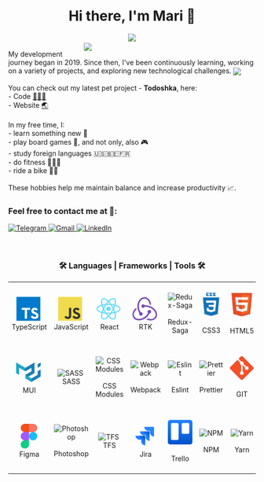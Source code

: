 <h1 align="center">
  Hi there, I'm Mari 👋
</h1>

<div align="center">
  <img href="https://git.io/typing-svg" src="https://readme-typing-svg.herokuapp.com?color=%2336BCF7&lines=FRONTEND+DEVELOPER+(TS|REACT|RTK)" >
</div>

<img src="https://i.giphy.com/media/v1.Y2lkPTc5MGI3NjExcnUxanZkemt1ODhkd2FqejdrbjZieHRvNDJlYXJtMDlrdDNucWNhZSZlcD12MV9pbnRlcm5hbF9naWZfYnlfaWQmY3Q9cw/eg4q8ka6zQuQ2qgKwe/giphy.gif" align="right" width="350"/>

<p align="left">
      My development journey began in 2019. Since then, I've been continuously learning, working on a variety of projects, and exploring new technological challenges. <img src="https://media.giphy.com/media/WUlplcMpOCEmTGBtBW/giphy.gif" align="center" width="30"></br>
      </br>
      You can check out my latest pet project - <strong>Todoshka</strong>, here:</br>
- Code <a href="https://github.com/marynovoselova/Todoshka" alt="Telegram">👩🏼‍💻</a></br>
- Website <a href="https://marynovoselova.github.io/Todoshka/" alt="Telegram">🌏</a></br>
      </br>
      In my free time, I:</br>
      - learn something new 🧠</br>
      - play board games 🎲, and not only, also 🎮</br>
      - study foreign languages 🇺🇸🇧🇪🇫🇷</br>
      - do fitness 🧘🏼‍♀️</br>
      - ride a bike 🚴🏼</br>
      </br>
      These hobbies help me maintain balance and increase productivity 📈.
</p>

### Feel free to contact me at 💬:

<div>
      <a href="https://t.me/lmarimurl">
        <img src="https://www.svgrepo.com/show/299513/telegram.svg" width="40" alt="Telegram"/>
      </a>
      <a href="marynovoselova21@gmail.com">
        <img src="https://www.svgrepo.com/show/349378/gmail.svg" width="40" alt="Gmail"/>
      </a>
      <a href="https://www.linkedin.com/in/sutulova-mariia/">
        <img src="https://www.svgrepo.com/show/299484/linkedin.svg" width="40" alt="LinkedIn"/>
      </a>
</div>
</br>
</br>
<h3 align="center">
  🛠 Languages | Frameworks | Tools 🛠
</h3>

<table align="center">
  <tr height="130">
    <td align="center" width="100"><img src="https://github.com/devicons/devicon/blob/master/icons/typescript/typescript-original.svg" title="TypeScript" alt="TypeScript" width="50"/>&nbsp;</br>
    TypeScript
    </td>
    <td align="center" width="100">
    <img src="https://github.com/devicons/devicon/blob/master/icons/javascript/javascript-original.svg" title="JavaScript" alt="JavaScript" width="50"/>&nbsp;</br>
      JavaScript
    </td>
    <td align="center" width="100">
    <img src="https://raw.githubusercontent.com/devicons/devicon/master/icons/react/react-original.svg" title="React" alt="React" width="50"/>&nbsp;</br>
      React
    </td>
    <td align="center" width="100">
    <img src="https://github.com/devicons/devicon/blob/master/icons/redux/redux-original.svg" title="Redux" alt="Redux " width="50"/>&nbsp;</br>
      RTK
    </td>
    <td align="center" width="100">
    <img src="https://www.svgrepo.com/show/354277/redux-saga.svg" title="Redux-Saga" alt="Redux-Saga " width="50"/>&nbsp;</br>
      Redux-Saga
    </td>
    <td align="center" width="100">
    <img src="https://github.com/devicons/devicon/blob/master/icons/css3/css3-plain-wordmark.svg"  title="CSS3" alt="CSS" width="50"/>&nbsp;</br>
      CSS3
    </td>
    <td align="center" width="100">
    <img src="https://github.com/devicons/devicon/blob/master/icons/html5/html5-original.svg" title="HTML5" alt="HTML" width="50"/>&nbsp;</br>
      HTML5
    </td>
    <td align="center" width="100">
    <img src="https://github.com/devicons/devicon/blob/master/icons/jest/jest-plain.svg" title="Jest" alt="Jest" width="50"/>&nbsp;</br>
      Jest
    </td>
    <td align="center" width="100">
    <img src="https://testing-library.com/img/octopus-128x128.png" title="Testing Library" alt="Testing Library" width="50"/>&nbsp;</br>
      Testing Library
    </td>
  </tr>
  <tr height="130">
    <td align="center" width="100">
    <img src="https://github.com/devicons/devicon/blob/master/icons/materialui/materialui-original.svg" title="Material UI" alt="Material UI" width="50"/>&nbsp;</br>
      MUI
    </td>
    <td align="center" width="100">
    <img src="https://camo.githubusercontent.com/e41ce10504c2e55c314230f99e140a8bbe8bba6d054188ae5919c2dac8dbf01b/68747470733a2f2f6272616e646570732e636f6d2f69636f6e2d646f776e6c6f61642f532f536173732d69636f6e2d766563746f722d30342e737667" title="SASS" alt="SASS" width="50"/>&nbsp;</br>
      SASS
    </td>
    <td align="center" width="100">
    <img src="https://www.pngfind.com/pngs/m/683-6835747_css-modules-logo-hd-png-download.png" title="CSS Modules" alt="CSS Modules" width="50"/>&nbsp;</br>
      CSS Modules
    </td>
    <td align="center" width="100">
      <img src="https://v4.webpack.js.org/d19378a95ebe6b15d5ddea281138dcf4.svg" title="Webpack" alt="Webpack" width="50"/>&nbsp;</br>
      Webpack
    </td>
      <td align="center" width="100">
    <img src="https://camo.githubusercontent.com/027272d1c5f7619685d747ab7eb2c5b35113d3eb1ab0df5f2fb75aa17f2aea66/68747470733a2f2f6272616e646570732e636f6d2f69636f6e2d646f776e6c6f61642f452f45736c696e742d69636f6e2d766563746f722d30322e737667" title="Eslint" alt="Eslint" width="50"/>&nbsp;</br>
      Eslint
    </td>
      <td align="center" width="100">
    <img src="https://camo.githubusercontent.com/6c8d72f388e2d6b04f54e4728fc0ec659585f16fa9cdedbbd651ea4a621d0378/68747470733a2f2f6272616e646570732e636f6d2f69636f6e2d646f776e6c6f61642f502f50726574746965722d69636f6e2d766563746f722d30322e737667" title="Prettier" alt="Prettier" width="50"/>&nbsp;</br>
      Prettier
    </td>
    <td align="center" width="100">
    <img src="https://github.com/devicons/devicon/blob/master/icons/git/git-original.svg" title="GIT" alt="GIT" width="50"/>&nbsp;</br>
      GIT
    </td>
    <td align="center" width="100">
    <img src="https://github.com/devicons/devicon/blob/master/icons/github/github-original.svg" title="Github" alt="Github" width="50"/>&nbsp;</br>
      Github
    </td>
    <td align="center" width="100">
    <img src="https://github.com/devicons/devicon/blob/master/icons/gitlab/gitlab-original.svg" title="Gitlab" alt="Gitlab" width="50"/>&nbsp;</br>
      Gitlab
    </td>
  </tr>
  <tr height="130">
    <td align="center" width="100">
    <img src="https://github.com/devicons/devicon/blob/master/icons/figma/figma-original.svg" title="Figma" alt="Figma" width="50"/>&nbsp;</br>
      Figma
    </td>
    <td align="center" width="100">
    <img src="https://upload.wikimedia.org/wikipedia/commons/thumb/a/af/Adobe_Photoshop_CC_icon.svg/1051px-Adobe_Photoshop_CC_icon.svg.png" title="Photoshop" alt="Photoshop" width="50"/>&nbsp;</br>
      Photoshop
    </td>
    <td align="center" width="100">
    <img src="https://encrypted-tbn0.gstatic.com/images?q=tbn:ANd9GcSUtoWjK7j68qhz0ipcpCTn0G8SG4lHBBVVyw&s" title="TFS" alt="TFS" width="50"/>&nbsp;</br>
      TFS
    </td>
    <td align="center" width="100">
    <img src="https://github.com/devicons/devicon/blob/master/icons/jira/jira-original.svg" title="Jira" alt="Jira" width="50"/>&nbsp;</br>
      Jira
    </td>
    <td align="center" width="100">
    <img src="https://github.com/devicons/devicon/blob/master/icons/trello/trello-original.svg" title="Trello" alt="Trello" width="50"/>&nbsp;</br>
      Trello
    </td>
      <td align="center" width="100">
    <img src="https://camo.githubusercontent.com/b24b1e3ca056dfeba88c675fe30e1f5b3ed60313842016220ea6e7c91ba00f52/68747470733a2f2f6272616e646570732e636f6d2f69636f6e2d646f776e6c6f61642f4e2f4e706d2d69636f6e2d766563746f722d30352e737667" title="NPM" alt="NPM" width="50"/>&nbsp;</br>
      NPM
    </td>
      <td align="center" width="100">
    <img src="https://seeklogo.com/images/Y/yarn-logo-F5E7A65FA2-seeklogo.com.png" title="Yarn" alt="Yarn" width="50"/>&nbsp;</br>
      Yarn
    </td>
    <td align="center" width="100">
    <img src="https://raw.githubusercontent.com/plouc/nivo/master/nivo.png" title="Nivo" alt="Nivo" width="50"/>&nbsp;
    </td>
    <td align="center" width="100">
    <img src="https://cdn.worldvectorlogo.com/logos/axios.svg" title="Axios" alt="Axios" width="50"/>&nbsp;
    </td>
  </tr>
</table>
